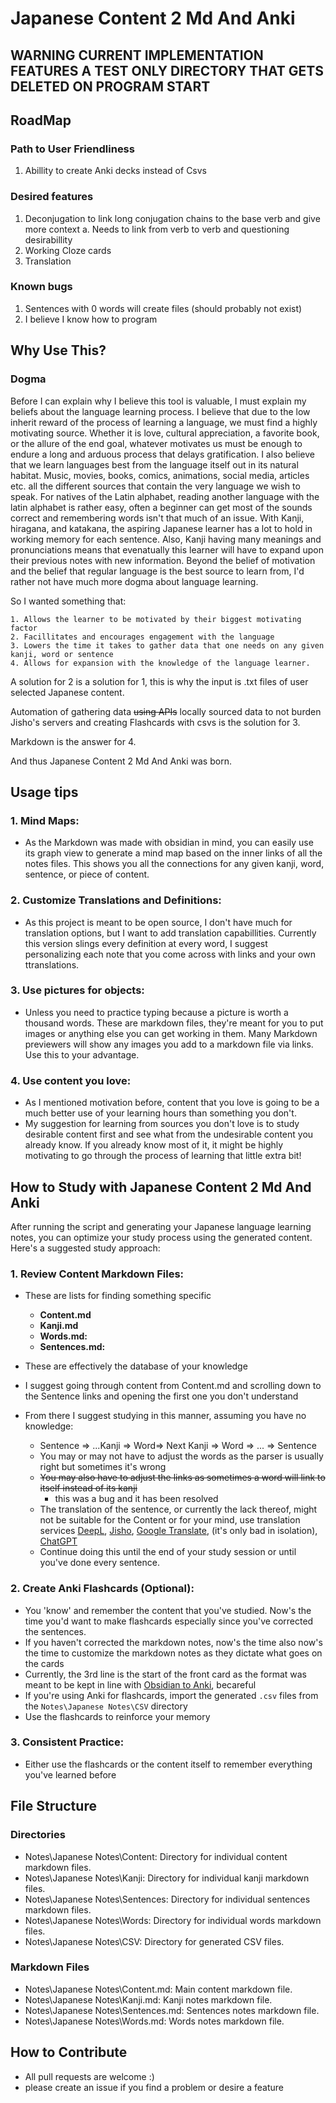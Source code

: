 # Japanese Content 2 Md And Anki

## WARNING CURRENT IMPLEMENTATION FEATURES A TEST ONLY DIRECTORY THAT GETS DELETED ON PROGRAM START

## RoadMap

### Path to User Friendliness
1. Abillity to create Anki decks instead of Csvs

### Desired features
1. Deconjugation to link long conjugation chains to the base verb and give more context
	a. Needs to link from verb to verb and questioning desirabillity
2. Working Cloze cards
3. Translation

### Known bugs
1. Sentences with 0 words will create files (should probably not exist)
2. I believe I know how to program

## Why Use This?
### Dogma
 Before I can explain why I believe this tool is valuable, I must explain my beliefs about the language learning process. I believe that due to the low inherit reward of the process of learning a language, we must find a highly motivating source. Whether it is love, cultural appreciation, a favorite book, or the allure of the end goal, whatever motivates us must be enough to endure a long and arduous process that delays gratification. I also believe that we learn languages best from the language itself out in its natural habitat. Music, movies, books, comics, animations, social media, articles etc. all the different sources that contain the very language we wish to speak. For natives of the Latin alphabet, reading another language with the latin alphabet is rather easy, often a beginner can get most of the sounds correct and remembering words isn't that much of an issue. With Kanji, hiragana, and katakana, the aspiring Japanese learner has a lot to hold in working memory for each sentence. Also, Kanji having many meanings and pronunciations means that evenatually this learner will have to expand upon their previous notes with new information. Beyond the belief of motivation and the belief that regular language is the best source to learn from, I'd rather not have much more dogma about language learning.  
 
  
So I wanted something that:

	1. Allows the learner to be motivated by their biggest motivating factor
	2. Facillitates and encourages engagement with the language
	3. Lowers the time it takes to gather data that one needs on any given kanji, word or sentence
	4. Allows for expansion with the knowledge of the language learner.

 
 A solution for 2 is a solution for 1, this is why the input is .txt files of user selected Japanese content.
 
 Automation of gathering data ~~using APIs~~ locally sourced data to not burden Jisho's servers and creating Flashcards with csvs is the solution for 3.
 
 Markdown is the answer for 4.

 
 And thus Japanese Content 2 Md And Anki was born.


## Usage tips

### 1. Mind Maps:

- As the Markdown was made with obsidian in mind, you can easily use its graph view to generate a mind map based on the inner links of all the notes files. This shows you all the connections for any given kanji, word, sentence, or piece of content.
### 2. Customize Translations and Definitions:

- As this project is meant to be open source, I don't have much for translation options, but I want to add translation capabillities. Currently this version slings every definition at every word, I suggest personalizing each note that you come across with links and your own ttranslations.


### 3. Use pictures for objects:

- Unless you need to practice typing because a picture is worth a thousand words. These are markdown files, they're meant for you to put images or anything else you can get working in them. Many Markdown previewers will show any images you add to a markdown file via links. Use this to your advantage.

### 4. Use content you love:

- As I mentioned motivation before, content that you love is going to be a much better use of your learning hours than something you don't.
- My suggestion for learning from sources you don't love is to study desirable content first and see what from the undesirable content you already know. If you already know most of it, it might be highly motivating to go through the process of learning that little extra bit!

## How to Study with Japanese Content 2 Md And Anki

After running the script and generating your Japanese language learning notes, you can optimize your study process using the generated content. Here's a suggested study approach:

### 1. Review Content Markdown Files:
- These are lists for finding something specific
	- **Content.md**
	- **Kanji.md**
	- **Words.md:**
	- **Sentences.md:**
- These are effectively the database of your knowledge 

- I suggest going through content from Content.md and scrolling down to the Sentence links and opening the first one you don't understand
- From there I suggest studying in this manner, assuming you have no knowledge:
	- Sentence => ...Kanji => Word=> Next Kanji => Word => ... => Sentence
	- You may or may not have to adjust the words as the parser is usually right but sometimes it's wrong
	- ~~You may also have to adjust the links as sometimes a word will link to itself instead of its kanji~~
		- this was a bug and it has been resolved
	- The translation of the sentence, or currently the lack thereof, might not be suitable for the Content or for your mind, use translation services [DeepL](https://www.deepl.com/translator), [Jisho](https://jisho.org/), [Google Translate](https://translate.google.com/), (it's only bad in isolation), [ChatGPT](https://chat.openai.com/)
	- Continue doing this until the end of your study session or until you've done every sentence.

### 2. Create Anki Flashcards (Optional):
- You 'know' and remember the content that you've studied. Now's the time you'd want to make flashcards especially since you've corrected the sentences.
- If you haven't corrected the markdown notes, now's the time also now's the time to customize the markdown notes as they dictate what goes on the cards
- Currently, the 3rd line is the start of the front card as the format was meant to be kept in line with [Obsidian to Anki](https://github.com/Pseudonium/Obsidian_to_Anki), becareful
- If you're using Anki for flashcards, import the generated `.csv` files from the `Notes\Japanese Notes\CSV` directory
- Use the flashcards to reinforce your memory

### 3. Consistent Practice:

- Either use the flashcards or the content itself to remember everything you've learned before

## File Structure
### Directories
 - Notes\Japanese Notes\Content: Directory for individual content markdown files.
 - Notes\Japanese Notes\Kanji: Directory for individual kanji markdown files.
 - Notes\Japanese Notes\Sentences: Directory for individual sentences markdown files.
 - Notes\Japanese Notes\Words: Directory for individual words markdown files.
 - Notes\Japanese Notes\CSV: Directory for generated CSV files.
### Markdown Files
 - Notes\Japanese Notes\Content.md: Main content markdown file.
 - Notes\Japanese Notes\Kanji.md: Kanji notes markdown file.
 - Notes\Japanese Notes\Sentences.md: Sentences notes markdown file.
 - Notes\Japanese Notes\Words.md: Words notes markdown file.


## How to Contribute
- All pull requests are welcome :)
- please create an issue if you find a problem or desire a feature
